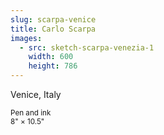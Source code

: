```yaml
---
slug: scarpa-venice
title: Carlo Scarpa
images:
  - src: sketch-scarpa-venezia-1
    width: 600
    height: 786
---
```

Venice, Italy

<small>Pen and ink<br>8" × 10.5"</small>
